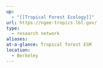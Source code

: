 ```yaml
---
up:
  - "[[Tropical Forest Ecology]]"
url: https://ngee-tropics.lbl.gov/
type:
  - research network
aliases: 
at-a-glance: Tropical forest ESM
location:
  - Berkeley
---
```

